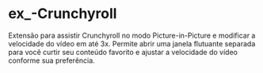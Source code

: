 # ex_-Crunchyroll
Extensão para assistir Crunchyroll no modo Picture-in-Picture e modificar a velocidade do vídeo em até 3x. Permite abrir uma janela flutuante separada para você curtir seu conteúdo favorito e ajustar a velocidade do vídeo conforme sua preferência.
